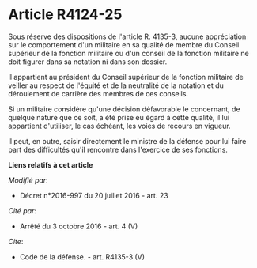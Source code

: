 # Article R4124-25

Sous réserve des dispositions de l'article R. 4135-3, aucune appréciation sur le comportement d'un militaire en sa qualité de
membre du Conseil supérieur de la fonction militaire ou d'un conseil de la fonction militaire ne doit figurer dans sa
notation ni dans son dossier. 

Il appartient au président du Conseil supérieur de la fonction militaire de veiller au respect de l'équité et de la
neutralité de la notation et du déroulement de carrière des membres de ces conseils. 

Si un militaire considère qu'une décision défavorable le concernant, de quelque nature que ce soit, a été prise eu égard à
cette qualité, il lui appartient d'utiliser, le cas échéant, les voies de recours en vigueur. 

Il peut, en outre, saisir directement le ministre de la défense pour lui faire part des difficultés qu'il rencontre dans
l'exercice de ses fonctions.

**Liens relatifs à cet article**

_Modifié par_:

  - Décret n°2016-997 du 20 juillet 2016 - art. 23

_Cité par_:

  - Arrêté du 3 octobre 2016 - art. 4 (V)

_Cite_:

  - Code de la défense. - art. R4135-3 (V)
